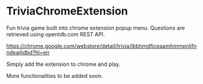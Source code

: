 # TriviaChromeExtension
Fun trivia game built into chrome extension popup menu. Questions are retrieved using opentdb.com REST API.


https://chrome.google.com/webstore/detail/trivia/ibbhmdfjceaamhmmpnljfnndeailjdbd?hl=en

Simply add the extension to chrome and play.

More functionalities to be added soon.
